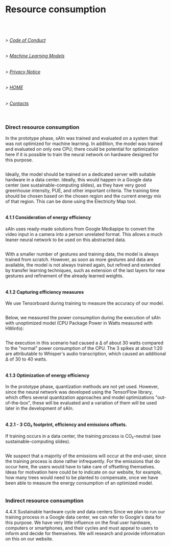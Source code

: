 # Resource consumption
<pre>


</pre>
###### > [Code of Conduct](CODE_OF_CONDUCT.md)
###### > [Machine Learning Models](ML.md)
###### > [Privacy Notice](PRIVACY_NOTICE.md)
###### > [HOME](index.md)
###### > [Contacts](CONTACTS.md)

<pre>
</pre>

### Direct resource consumption 

In the prototype phase, sAIn was trained and evaluated on a system that was not optimized for machine learning. In addition, the model was trained and evaluated on only one CPU; there could be potential for optimization here if it is possible to train the neural network on hardware designed for this purpose. 

<pre>
</pre>

Ideally, the model should be trained on a dedicated server with suitable hardware in a data center. Ideally, this would happen in a Google data center (see sustainable-computing slides), as they have very good greenhouse intensity, PUE, and other important criteria. The training time should be chosen based on the chosen region and the current energy mix of that region. This can be done using the Electricity Map tool.

<pre>
</pre>

#### 4.1.1 Consideration of energy efficiency
sAIn uses ready-made solutions from Google Mediapipe to convert the video input in a camera into a person unrelated format. This allows a much leaner neural network to be used on this abstracted data. 
<pre></pre>
With a smaller number of gestures and training data, the model is always trained from scratch. However, as soon as more gestures and data are available, the model is not always trained again, but refined and extended by transfer learning techniques, such as extension of the last layers for new gestures and refinement of the already learned weights.

<pre>
</pre>

#### 4.1.2 Capturing efficiency measures 
We use Tensorboard during training to measure the accuracy of our model.

<pre>
</pre>

Below, we measured the power consumption during the execution of sAIn with unoptimized model (CPU Package Power in Watts measured with HWinfo):

<pre>
</pre>

The execution in this scenario had caused a Δ of about 30 watts compared to the "normal" power consumption of the CPU. The 3 spikes at about 1:20 are attributable to Whisper's audio transcription, which caused an additional Δ of 30 to 40 watts.

<pre>
</pre>

#### 4.1.3 Optimization of energy efficiency 
In the prototype phase, quantization methods are not yet used. However, since the neural network was developed using the TensorFlow library, which offers several quantization approaches and model optimizations "out-of-the-box", these will be evaluated and a variation of them will be used later in the development of sAIn. 

<pre>
</pre>

#### 4.2.1 - 3 CO₂ footprint, efficiency and emissions offsets.
If training occurs in a data center, the training process is CO₂-neutral (see sustainable-computing slides).

<pre>
</pre>

We suspect that a majority of the emissions will occur at the end-user, since the training process is done rather infrequently. For the emissions that do occur here, the users would have to take care of offsetting themselves. Ideas for motivation here could be to indicate on our website, for example, how many trees would need to be planted to compensate, once we have been able to measure the energy consumption of an optimized model.

<pre>
</pre>

### Indirect resource consumption 
4.4.X Sustainable hardware cycle and data centers
Since we plan to run our training process in a Google data center, we can refer to Google's data for this purpose. 
We have very little influence on the final user hardware, computers or smartphones, and their cycles and must appeal to users to inform and decide for themselves. We will research and provide information on this on our website.
